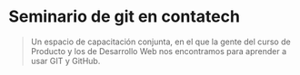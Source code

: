 # Seminario de git en contatech

> Un espacio de capacitación conjunta, en el que la gente del curso de Producto y los de Desarrollo Web nos encontramos para aprender a usar GIT y GitHub.